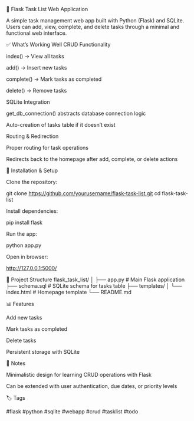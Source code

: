 📝 Flask Task List Web Application

A simple task management web app built with Python (Flask) and SQLite. Users can add, view, complete, and delete tasks through a minimal and functional web interface.

✅ What’s Working Well
CRUD Functionality

index() → View all tasks

add() → Insert new tasks

complete() → Mark tasks as completed

delete() → Remove tasks

SQLite Integration

get_db_connection() abstracts database connection logic

Auto-creation of tasks table if it doesn’t exist

Routing & Redirection

Proper routing for task operations

Redirects back to the homepage after add, complete, or delete actions

🔧 Installation & Setup

Clone the repository:

git clone https://github.com/yourusername/flask-task-list.git
cd flask-task-list


Install dependencies:

pip install flask


Run the app:

python app.py


Open in browser:

http://127.0.0.1:5000/

🧩 Project Structure
flask_task_list/
│
├── app.py               # Main Flask application
├── schema.sql           # SQLite schema for tasks table
├── templates/
│    └── index.html      # Homepage template
└── README.md

📊 Features

Add new tasks

Mark tasks as completed

Delete tasks

Persistent storage with SQLite

🧠 Notes

Minimalistic design for learning CRUD operations with Flask

Can be extended with user authentication, due dates, or priority levels

🏷️ Tags

#flask #python #sqlite #webapp #crud #tasklist #todo
